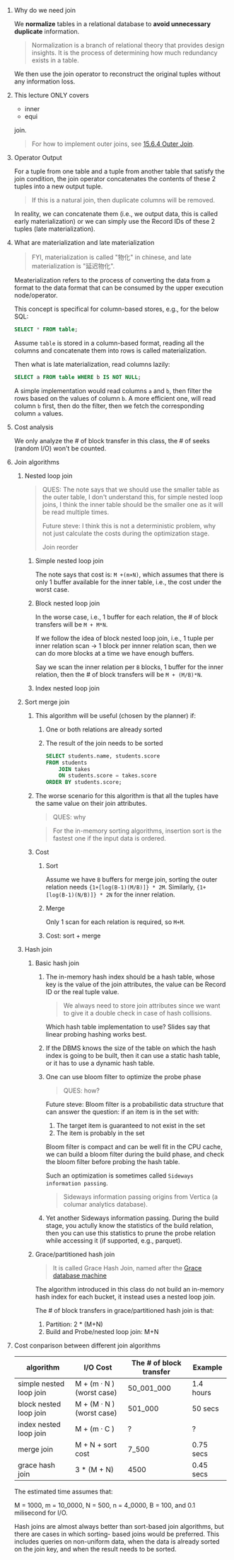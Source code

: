 1. Why do we need join

   We **normalize** tables in a relational database to **avoid unnecessary duplicate**
   information.

   > Normalization is a branch of relational theory that provides design 
   > insights. It is the process of determining how much redundancy exists in a table.

   We then use the join operator to reconstruct the original tuples without any
   information loss.

2. This lecture ONLY covers 

   * inner 
   * equi

   join.

   > For how to implement outer joins, see [15.6.4 Outer Join][link].
   >
   > [link]: https://github.com/SteveLauC/Notes/blob/main/database/Database_System_Concepts/Ch15_Query_Processing.md#1564-outer-join

3. Operator Output

   For a tuple from one table and a tuple from another table that satisfy the 
   join condition, the join operator concatenates the contents of these 2 tuples
   into a new output tuple.

   > If this is a natural join, then duplicate columns will be removed.

   In reality, we can concatenate them (i.e., we output data, this is called early 
   materialization) or we can simply use the Record IDs of these 2 tuples (late
   materialization).


4. What are materialization and late materialization

   > FYI, materialization is called "物化" in chinese, and late materialization
   > is "延迟物化".

   Meaterialization refers to the process of converting the data from a format
   to the data format that can be consumed by the upper execution node/operator.

   This concept is specifical for column-based stores, e.g., for the below SQL:

   ```sql
   SELECT * FROM table;
   ```

   Assume `table` is stored in a column-based format, reading all the columns
   and concatenate them into rows is called materialization.

   Then what is late materialization, read columns lazily:

   ```sql
   SELECT a FROM table WHERE b IS NOT NULL;
   ```

   A simple implementation would read columns `a` and `b`, then filter the rows
   based on the values of column `b`. A more efficient one, will read column `b`
   first, then do the filter, then we fetch the corresponding column `a` values.

5. Cost analysis

   We only analyze the # of block transfer in this class, the # of seeks (random
   I/O) won't be counted.


6. Join algorithms

   1. Nested loop join

      > QUES: The note says that we should use the smaller table as the outer 
      > table, I don't understand this, for simple nested loop joins, I think 
      > the inner table should be the smaller one as it will be read multiple 
      > times.
      >
      > Future steve: I think this is not a deterministic problem, why not just
      > calculate the costs during the optimization stage.
      >
      > Join reorder

      1. Simple nested loop join

         The note says that cost is: `M +(m×N)`, which assumes that there is
         only 1 buffer available for the inner table, i.e., the cost under
         the worst case.

      2. Block nested loop join
          
         In the worse case, i.e., 1 buffer for each relation, the # of block 
         transfers will be `M + M*N`.

         If we follow the idea of block nested loop join, i.e., 1 tuple per inner
         relation scan -> 1 block per innner relation scan, then we can do more
         blocks at a time we have enough buffers.

         Say we scan the inner relation per `B` blocks, 1 buffer for the inner 
         relation, then the # of block transfers will be `M + (M/B)*N`.

      3. Index nested loop join

   2. Sort merge join

      1. This algorithm will be useful (chosen by the planner) if:

         1. One or both relations are already sorted
         2. The result of the join needs to be sorted
            
            ```sql
            SELECT students.name, students.score 
            FROM students 
                JOIN takes 
                ON students.score = takes.score
            ORDER BY students.score;
            ```

      2. The worse scenario for this algorithm is that all the tuples have the 
         same value on their join attributes.

         > QUES: why

         > For the in-memory sorting algorithms, insertion sort is the fastest
         > one if the input data is ordered.

      3. Cost

         1. Sort
             
            Assume we have `B` buffers for merge join, sorting the outer relation
            needs `{1+[log(B-1)(M/B)]} * 2M`. Similarly, `{1+[log(B-1)(N/B)]} * 2N`
            for the inner relation.

         2. Merge 
            
            Only 1 scan for each relation is required, so `M+M`.

         
         3. Cost: sort + merge

   3. Hash join
      
      1. Basic hash join
        
         1. The in-memory hash index should be a hash table, whose key is the 
            value of the join attributes, the value can be Record ID or the 
            real tuple value.

            > We always need to store join attributes since we want to give it
            > a double check in case of hash collisions.

            Which hash table implementation to use? Slides say that linear probing
            hashing works best.
         
         2. If the DBMS knows the size of the table on which the hash index is
            going to be built, then it can use a static hash table, or it has
            to use a dynamic hash table.

         3. One can use bloom filter to optimize the probe phase

            > QUES: how?

            Future steve: Bloom filter is a probabilistic data structure that can
            answer the question: if an item is in the set with:

            1. The target item is guaranteed to not exist in the set
            2. The item is probably in the set

            Bloom filter is compact and can be well fit in the CPU cache, we can
            build a bloom filter during the build phase, and check the bloom filter
            before probing the hash table.

            Such an optimization is sometimes called `Sideways information passing`.

            > Sideways information passing origins from Vertica (a columar analytics
            > database).

         4. Yet another Sideways information passing. During the build stage, you 
            actully know the statistics of the build relation, then you can use 
            this statistics to prune the probe relation while accessing it 
            (if supported, e.g., parquet).
         
      2. Grace/partitioned hash join

         > It is called Grace Hash Join, named after the [Grace database machine][link]
         >
         > [link]: https://museum.ipsj.or.jp/en/computer/other/0014.html

         The algorithm introduced in this class do not build an in-memory hash
         index for each bucket, it instead uses a nested loop join.

         The # of block transfers in grace/partitioned hash join is that:

         1. Partition: 2 * (M+N)
         1. Build and Probe/nested loop join: M+N

7. Cost conparison between different join algorithms

   | algorithm              |  I/O Cost                 | The # of block transfer  | Example    |
   |------------------------|---------------------------|--------------------------|------------|
   |simple nested loop join | M + (m · N ) (worst case) | 50_001_000               | 1.4 hours  |
   | block nested loop join | M + (M · N ) (worst case) | 501_000                  | 50 secs    |
   | index nested loop join | M + (m · C )              | ?                        | ?          |
   | merge join             | M + N + sort cost         | 7_500                    | 0.75 secs  |
   | grace hash join        | 3 * (M + N)               | 4500                     | 0.45 secs  |

   The estimated time assumes that:

   M = 1000, m = 10_0000, N = 500, n = 4_0000, B = 100, and 0.1 milisecond for I/O.

   Hash joins are almost always better than sort-based join algorithms, but 
   there are cases in which sorting- based joins would be preferred. This 
   includes queries on non-uniform data, when the data is already sorted on 
   the join key, and when the result needs to be sorted.

